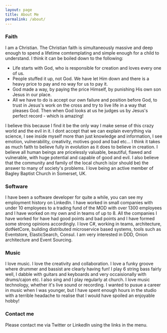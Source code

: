 ```yaml
---
layout: page
title: About Me
permalink: /about/
---
```

### Faith
I am a Christian. The Christian faith is simultaneously massive and deep enough to spend a lifetime comtemplating and simple enough for a child to understand. I think it can be boiled down to the following:
- Life starts with God, who is responsible for creation and loves every one of us.
- People stuffed it up, not God. We have let Him down and there is a heavy price to pay and no way for us to pay it.
- God made a way, by paying the price Himself, by punishing His own son Jesus in our place.
- All we have to do is accept our own failure and position before God, to trust in Jesus's work on the cross and try to live life in a way that pleases God. Then when God looks at us he judges us by Jesus's perfect record - which is amazing!

I believe this because I find it be the only way I make sense of this crazy world and the evil in it. 
I dont accept that we can explain everything via science, I see inside myself more than just knowledge and information, I see emotion, vulnerability, creativity, motives good and bad etc... 
I think it takes as much faith to believe fully in evolution as it does to believe in creation.
I believe all human beings are pricelessly valuable, beautiful, flawed and vulnerable, with huge potential and capable of good and evil. I also believe that the community and family of the local church is(or should be) the answer to many of society's problems. I love being an active member of Bagley Baptist Church in Somerset, UK. 

### Software
I have been a software developer for quite a while, you can see my employment history on LinkedIn. I have worked in small companies with under 10 employees to a trading fund of the MOD with over 1300 employees and I have worked on my own and in teams of up to 8. All the companies I have worked for have had good points and bad points and I have formed some strong opinions accordingly. I love C#, working in teams, architecture, dotNetCore, building distributed microservice based systems, tools such as Eventstore, ElasticSearch, Consul.
I am very interested in DDD, Onion architecture and Event Sourcing.

### Music
I love music. I love the creativity and collaboration. I love a funky groove where drummer and bassist are clearly having fun! 
I play 6 string bass fairly well, I dabble with guitars and keyboards and very occaisionally with drums/cajon etc. I also sing and I play regularly at church.
I love music technology, whether it's live sound or recording.
I wanted to pusue a career in music when I was younger, but I have spent enough hours in the studio with a terrible headache to realise that I would have spoiled an enjoyable hobby!

### Contact me

Please contact me via Twitter or LinkedIn using the links in the menu.
